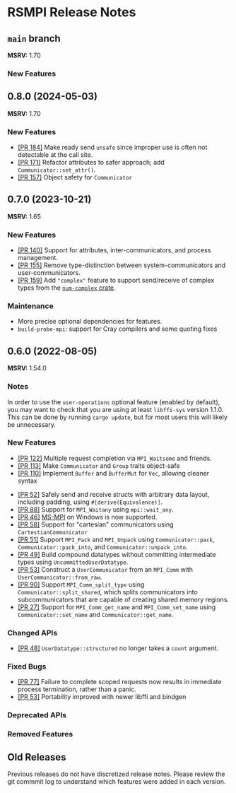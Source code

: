 # RSMPI Release Notes

## `main` branch

**MSRV:** 1.70

### New Features

## 0.8.0 (2024-05-03)

**MSRV:** 1.70

### New Features

* [[PR 184]](https://github.com/rsmpi/rsmpi/pull/184) Make ready send `unsafe` since improper use is often not detectable at the call site.
* [[PR 171]](https://github.com/rsmpi/rsmpi/pull/171) Refactor attributes to safer approach; add `Communicator::set_attr()`.
* [[PR 157]](https://github.com/rsmpi/rsmpi/pull/157) Object safety for `Communicator`

## 0.7.0 (2023-10-21)

**MSRV:** 1.65

### New Features

* [[PR 140]](https://github.com/rsmpi/rsmpi/pull/140) Support for attributes, inter-communicators, and process management.
* [[PR 155]](https://github.com/rsmpi/rsmpi/pull/155) Remove type-distinction between system-communicators and user-communicators.
* [[PR 159]](https://github.com/rsmpi/rsmpi/pull/159) Add `"complex"` feature to support send/receive of complex types from the [`num-complex` crate](https://crates.io/crates/num-complex).

### Maintenance

* More precise optional dependencies for features.
* `build-probe-mpi`: support for Cray compilers and some quoting fixes

## 0.6.0 (2022-08-05)

**MSRV:** 1.54.0

### Notes

In order to use the `user-operations` optional feature (enabled by default), you may want to check
that  you are using at least `libffi-sys` version 1.1.0. This can be done by running `cargo
update`, but for most users this will likely be unnecessary.

### New Features

* [[PR 122]](https://github.com/rsmpi/rsmpi/pull/122) Multiple request completion via `MPI_Waitsome` and friends.
* [[PR 113]](https://github.com/rsmpi/rsmpi/pull/113) Make `Communicator` and `Group` traits object-safe
* [[PR 110]](https://github.com/rsmpi/rsmpi/pull/110) Implement `Buffer` and `BufferMut` for `Vec`,
    allowing cleaner syntax
- [[PR 52]](https://github.com/rsmpi/rsmpi/pull/52) Safely send and receive structs with arbitrary
    data layout, including padding, using `#[derive(Equivalence)]`.
- [[PR 88]](https://github.com/rsmpi/rsmpi/pull/88) Support for `MPI_Waitany` using `mpi::wait_any`.
- [[PR 46]](https://github.com/rsmpi/rsmpi/pull/46)
    [MS-MPI](https://docs.microsoft.com/en-us/message-passing-interface/microsoft-mpi) on Windows
    is now supported.
- [[PR 58]](https://github.com/rsmpi/rsmpi/pull/58) Support for "cartesian" communicators using
    `CartestianCommunicator`
- [[PR 51]](https://github.com/rsmpi/rsmpi/pull/51) Support `MPI_Pack` and `MPI_Unpack` using
    `Communicator::pack`, `Communicator::pack_into`, and `Communicator::unpack_into`.
- [[PR 49]](https://github.com/rsmpi/rsmpi/pull/49) Build compound datatypes without committing
    intermediate types using `UncommittedUserDatatype`.
- [[PR 53]](https://github.com/rsmpi/rsmpi/pull/53) Construct a `UserCommunicator` from an
    `MPI_Comm` with `UserCommunicator::from_raw`.
- [[PR 90]](https://github.com/rsmpi/rsmpi/pull/90) Support `MPI_Comm_split_type` using
    `Communicator::split_shared`, which splits communicators into subcommunicators that are capable
    of creating shared memory regions.
- [[PR 27]](https://github.com/rsmpi/rsmpi/pull/27) Support for `MPI_Comm_get_name` and
    `MPI_Comm_set_name` using `Communicator::set_name` and `Communicator::get_name`.

### Changed APIs
- [[PR 48]](https://github.com/rsmpi/rsmpi/pull/48) `UserDatatype::structured` no longer takes a
    `count` argument.

### Fixed Bugs
- [[PR 77]](https://github.com/rsmpi/rsmpi/pull/77) Failure to complete scoped requests now results
    in immediate process termination, rather than a panic.
- [[PR 53]](https://github.com/rsmpi/rsmpi/pull/96) Portability improved with newer libffi and
    bindgen

### Deprecated APIs

### Removed Features

## Old Releases
Previous releases do not have discretized release notes. Please review the git commmit log to
understand which features were added in each version.
